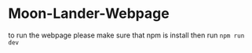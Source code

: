 # Moon-Lander-Webpage
to run the webpage please make sure that npm is install then run `npm run dev`
